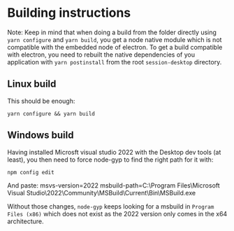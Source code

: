 # Building instructions

Note: Keep in mind that when doing a build from the folder directly using `yarn configure` and `yarn build`, you get a node native module which is not compatible with the embedded node of electron.
To get a build compatible with electron, you need to rebuilt the native dependencies of you application with `yarn postinstall` from the root `session-desktop` directory.

## Linux build

This should be enough:

    yarn configure && yarn build

## Windows build

Having installed Microsft visual studio 2022 with the Desktop dev tools (at least), you then need to force node-gyp to find the right path for it with:

    npm config edit

And paste:
msvs-version=2022
msbuild-path=C:\Program Files\Microsoft Visual Studio\2022\Community\MSBuild\Current\Bin\MSBuild.exe

Without those changes, `node-gyp` keeps looking for a msbuild in `Program Files (x86)` which does not exist as the 2022 version only comes in the x64 architecture.
